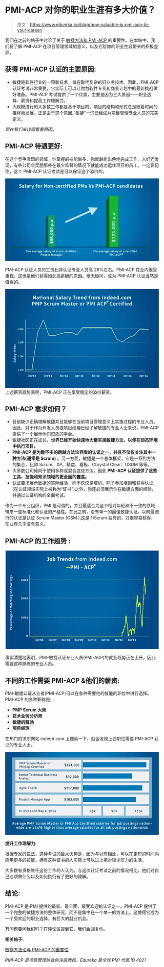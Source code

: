 # PMI-ACP 对你的职业生涯有多大价值？

> 原文：<https://www.edureka.co/blog/how-valuable-is-pmi-acp-to-your-career/>

我们在之前的帖子中讨论了关于 [敏捷方法和 PMI-ACP](https://www.edureka.co/blog/importance-of-agile-pmi-acp/) 的重要性。在本帖中，我们将了解 PMI-ACP 在项目管理领域的意义，以及它给你的职业生涯带来的积极差异。

## **获得 PMI-ACP 认证的主要原因:**

*   敏捷是软件行业的一项新技术，旨在取代复杂的旧业务技术。因此，PMI-ACP 认证考试非常重要，它实际上可以让你为软件专业和商业计划中的最新挑战做好准备。PMI-ACP 考试提供了一个优势，主要是因为三大原因——职业选择、薪资和提高工作理解力。
*   大规模进行的大多数工作都是基于项目的，项目的结构和形式总是随着时间的推移而发展。正是由于这个原因,“敏捷”一词已经成为项目管理专业人员的完美定义。

*现在我们来详细看看原因。*

## **PMI-ACP 待遇更好:**

在这个竞争激烈的领域，你掌握的技能越多，你就越能出色地完成工作。人们还发现，有些公司会奖励那些在最少监督的情况下就能成功运作项目的员工。一定要记住，这个 PMI-ACP 认证考试是可以保证这个溢价的。

[![Salary For PMI ACP Candidates](img/6414c566ed22184ec1cc5fa114948085.png "Salary For PMI ACP Candidates")](https://www.edureka.co/blog/wp-content/uploads/2014/05/PMI31.jpg)

PMI-ACP 认证人员的工资比非认证专业人员高 28%左右。PMI-ACP 在业内很受重视，这也是他们获得如此高薪酬的原因。毫无疑问，成为 PMI-ACP 认证当然是值得的。

**[![Salary For PMI Certified](img/905e9ded2937459548dce74c69806515.png "Salary For PMI Certified") ](https://www.edureka.co/blog/wp-content/uploads/2014/05/PMI4.jpg)** 上述薪资趋势表明，PMI-ACP 正在享受稳定的溢价薪资。

## **PMI-ACP 需求如何？**

*   目前缺少正确理解敏捷并且能够在当前项目管理意义上实施过程的专业人员。因此，对于作为开发人员或项目经理已经了解敏捷的专业人士来说，PMI-ACP 提供了一个展示他们资质的平台。
*   敏捷社区正在成长，**世界已经开始快速地大量实施敏捷方法，以便在动态环境中执行项目。**
*   **PMI-ACP 是为数不多的跨越方法论界限的认证之一，并且不仅仅关注其中一种方法(通常是 Scrum)** 。另一方面，敏捷是一个总体框架，它是一系列方法的集合，比如 Scrum、XP、精益、看板、Chrystal Clear、DSDM 等等。
*   大多数公司倾向于使用多种或混合这些方法，因此 **PMI-ACP 认证提供了这些工具、技能和知识领域的更全面的覆盖。**
*   认证要求展示敏捷的实际经验，而不仅仅是培训。除了参加培训和获得认证(在认证领域实际上被称为“证书”)之外，你还必须展示你在敏捷方面的经验，并通过认证机构的全面考试。

作为一个专业组织，PMI 是可信的，并且最适合为这个相对年轻和不一致的领域带来一些标准化和认证的严格性。在此之前，没有单一的最佳敏捷认证。以前最流行的认证是认证 Scrum Master (CSM ),这是:1)Scrum 独有的，2)很容易获得，在业界几乎没有意义。

## **PMI-ACP 的工作趋势** **:**

![Job Trend of PMI ACP](img/60cb2053f4b88838b45a710eaafd0b52.png "Job Trend of PMI ACP")

事实清楚地表明，PMI-敏捷认证专业人员(PMI-ACP)的就业趋势正在上升，因此需要这种熟练的专业人员。

## **不同的工作需要 PMI-ACP &他们的薪资:**

PMI-敏捷认证从业者(PMI-ACP)可以在各种需要他的技能的职位中进行选择。PMI-ACP 的各种职称是:

*   **PMP Scrum 大师**
*   **技术业务分析师**
*   **敏捷的蔻驰**
*   **项目经理**

在热门的求职网站 indeed.com 上搜索一下，就会发现上述职位需要 PMI-ACP 认证的专业人士。

[![Salary of PMI Certified](img/8be6a1796c886defe15df10796d62de7.png "Salary of PMI Certified")](https://www.edureka.co/blog/wp-content/uploads/2014/05/PMI5.jpg)

**提升工作理解力:**

根据专家的说法，这种考试的最大优势是，因为与以前相比，可以在更短的时间内应用更多的技能，拥有这种证书的人实际上可以过上相对较少压力的生活。

大多数有资格胜任这份工作的人认为，与这次认证考试之前的情况相比，他们对自己必须做什么以及如何执行有了更好的理解。

## **结论:**

PMI-ACP 是 PMI 提供的最新、最全面、最受欢迎的认证之一。PMI-ACP 提供了一个完整的敏捷方法的整体研究，而不是集中在一个单一的方法上。这使得它成为一个受欢迎的职业选择，有巨大的就业机会。

有问题要问我们吗？在评论区提到它，我们会回复你。

**相关帖子:**

[敏捷方法论与 PMI-ACP 的重要性](https://www.edureka.co/blog/importance-of-agile-pmi-acp/ "Agile Methodology and Importance of PMI-ACP®")

*PMI-ACP 是项目管理协会的注册商标。Edureka 是全球 PMI 代表:ID 4021*